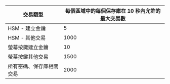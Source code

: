 
| 交易類型 | 每個區域中的每個保存庫在 10 秒內允許的最大交易數
--- | ---
| HSM - 建立金鑰 | 5
| HSM - 其他交易 | 1000
| 螢幕按鍵建立金鑰 | 10
| 螢幕按鍵其他交易 | 1500
| 所有密碼、保存庫相關交易 | 2000
 
 

